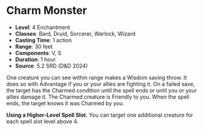 # Charm Monster

- **Level**: 4 Enchantment
- **Classes**: Bard, Druid, Sorcerer, Warlock, Wizard
- **Casting Time**: 1 action
- **Range**: 30 feet
- **Components**: V, S
- **Duration**: 1 hour
- **Source**: 5.2 SRD (D&D 2024)

One creature you can see within range makes a Wisdom saving throw. It does so with Advantage if you or your allies are fighting it. On a failed save, the target has the Charmed condition until the spell ends or until you or your allies damage it. The Charmed creature is Friendly to you. When the spell ends, the target knows it was Charmed by you.

**Using a Higher-Level Spell Slot.** You can target one additional creature for each spell slot level above 4.
